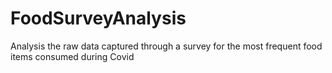 # FoodSurveyAnalysis
Analysis the raw data captured through a survey for the most frequent food items consumed during Covid
